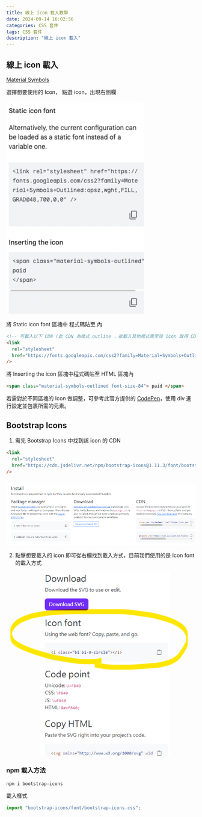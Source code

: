 ```yaml
---
title: 線上 icon 載入教學
date: 2024-09-14 16:02:56
categories: CSS 套件
tags: CSS 套件
description: "線上 icon 載入"
---
```


## 線上 icon 載入

[Material Symbols](https://fonts.google.com/icons?hl=zh-tw&icon.set=Material+Symbols)

選擇想要使用的 Icon， 點選 icon，出現右側欄

![](../images/css/icon/icon-1.png)

將 Static icon font 區塊中 <link> 程式碼貼至 <head> 內

```html
<!-- 可載入以下 CDN (此 CDN 為樣式 outline ，欲載入其他樣式需至該 icon 取得 CDN ) -->
<link
  rel="stylesheet"
  href="https://fonts.googleapis.com/css2?family=Material+Symbols+Outlined:opsz,wght,FILL,GRAD@48,400,0,0"
/>
```

將 Inserting the icon 區塊中程式碼貼至 HTML 區塊內

```html
<span class="material-symbols-outlined font-size-84"> paid </span>
```

若需對於不同區塊的 Icon 做調整，可參考此官方提供的 [CodePen](https://codepen.io/tomasdev/pen/VwyMzbZ/daacd5f6bfaecba5aa4209afc1a8a4e3)，使用 div 進行設定並包裹所需的元素。

## Bootstrap Icons

1. 需先 Bootstrap Icons 中找到該 icon 的 CDN

```html
<link
  rel="stylesheet"
  href="https://cdn.jsdelivr.net/npm/bootstrap-icons@1.11.3/font/bootstrap-icons.min.css"
/>
```

![](../images/css/icon/icon-2.png)

2. 點擊想要載入的 icon 即可從右欄找到載入方式，目前我們使用的是 Icon font 的載入方式

![](../images/css/icon/icon-3.png)

### npm 載入方法

```
npm i bootstrap-icons
```

載入樣式

```js
import "bootstrap-icons/font/bootstrap-icons.css";
```
